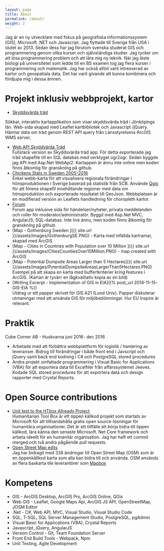 ```yaml
---
layout: page
title: About
permalink: /about/
weight: 2
---
```


Jag är en ny utvecklare med fokus på geografiska informationssystem (GIS), Microsoft .NET och Javascript. Jag flyttade till Sverige från USA i slutet av 2013.  Sedan dess har jag förutom svenska studerat GIS och programmering genom olika kurser och självständiga studier. Jag tycker om att lösa programmering problem och att lära mig ny teknik.  När jag läste biologi på universitetet som ledde till en BS examen tog jag flera kurser i programmering och matematik.  Jag har också alltid varit intresserad av kartor och geospatiala data.  Det har varit givande att kunna kombinera och fördjupa mig i dessa ämnen.

<!--I am a junior developer with focus and training in GIS, Microsoft .Net framework and Javascript.   I moved to Sweden from the United States in late 2013.   While learning Swedish, I have had the opportunity to study GIS and programming through formal coursework as well as independent learning.  I enjoy solving coding problems and learning new technologies.  Years ago while completing my Bachelors of Science in Biology, I had enjoyed taking courses in programming and math.  I have also always liked maps and geospatial information.   It is rewarding to be able to combine these two interests and return to study and work in these areas again.    -->

# Projekt inklusiv webbprojekt, kartor

- <a href="https://skyddsvarda-trad-jkpg.surge.sh/" target="_blank">Skyddsvärda träd</a>  
<!--(provide link to site and to github code)  -->
Sökbar, interaktiv kartapplikation som visar skyddsvärda träd i Jönköpings län.  Web-sida skapad med Leaflet kartbibliotek och Javascript /jQuery.  Hämtar data om träd genom REST API query från Länsstyrelsens ArcGIS WMS server,
- <a href="https://github.com/marigerr/TreesWebAPI/tree/master/BigTrees" target="_blank">Web API Skyddvärda Träd</a>  
Fullstack version av Skyddsvärda träd app.  För detta exporterade jag träd shapefile till en SQL databas med verktyget ogr2ogr.  Sedan byggde jag API med Asp.Net WebApi2.  Kartappen är ännu inte online men koden finns åtkomlig för granskning på github.   
- <a href="http://chicken-stats-2005-2016-se.surge.sh/" target="_blank">Chickens Stats in Sweden 2005-2016</a>  
Enkel webb-karta för att visualisera regionala förändringar i hönsproduktionen i Sverige baserad på statistik från SCB.  Använde <a href="http://www.qgis.org/en/site/ " target="_blank">Qgis</a> för att förena shapefil innehållande regioner med data om hönsproduktion och exporterade resultatet till GeoJson.  Webbplatsen är en modifierad version av Leaflets handledning för choropleth kartor.    
- <a href="https://github.com/marigerr/forum" target="_blank">Forum</a>   
Forum app inklusive sida för händelser/nyheter, privata meddelanden och roller för moderator/administratör.  Byggd med Asp.Net MVC, AngularJS, SQL-databas.  Inte live ännu, men koden finns åtkomlig för granskning på github.  
- [Map - Gothenburg Sweden ]({{ site.url }}/assets/images/GothenburgSE.PNG) - Karta med infällda kartramar, skapad med ArcGIS
- [Map - Cities in Countries with Population over 10 Million ]({{ site.url }}/assets/images/CitiesCountiesOver10Million.PNG) - map created with ArcGIS 
- [Map - Potential Dumpsite Areas Larger than 5 Hectares]({{ site.url }}/assets/images/PotentialDumpsiteAreasLargerThan5Hectares.PNG)  
Exempel på att skapa en karta med buffertkriterier kring features i ArcGIS. (Kartan är tyvärr en lågkvalitativ kopia av en bild)  
- [Writing Excerpt - Implementation of GIS in EIA]({% post_url 2014-11-15-GIS-EIA %})  
Utdrag ur ett papper skrivet för GIS A21 (Lund Univ). Papper diskuterar utmaningar med att använda GIS för miljöbedömningar. Hur EU Inspire är relevant.
   

# Praktik

Cube Corner AB - Huskvarna juni 2016- dec 2016  
- Arbetade med att förbättra webbplattform för logistik / hantering av leveranser.  Bidrog till förändringar i både front end i Javscript och jQuery samt back end kodning i C# och PostgreSQL stored procedures    
- Andra projekt omfattade programmering i Visual Basic for Applications (VBA) för att exportera data till Excelfiler från affärssystemet Jeeves. Kodade SQL stored procedures för att exportera  data och design rapporter med Crystal Reports.   
  

# Open Source contributions
<!--- [Humanitarian Tool Box](http://www.htbox.org/)-->
- <a href="https://github.com/HTBox/allReady/pull/2000/files" target="_blank">Unit test to the HTbox Allready Project</a>   
Humanitarian Tool Box är ett öppen källkod projekt som startats av Microsoft för att tillhandahålla gratis open source-lösningar för humanitära organisationer. Det är ett tillfälle att börja bidra till öppen källkod, lära känna den senaste Microsoft. Net Core framework och arbeta ideellt för en humanitär organisation. Jag har haft ett commit merged och två andra pågående pull requests.     
- <a href="https://www.openstreetmap.org/user/marigerr/history#map=9/58.0917/14.6338" target="_blank">Open Street Map edits</a>   
Jag har bidragit med 338 ändringar till Open Street Map (OSM) som är en öppenkällkod karta som alla kan bidra till och använda. OSM används av flera baskarta tile leverantörer som [Mapbox](https://www.mapbox.com/) 

# Kompetens

- GIS - ArcGIS Desktop, ArcGIS Pro, ArcGIS Online, QGis
- Web GIS - Leaflet, Google Maps Api, ArcGIS JS API, OpenStreetMap, JOSM Editor 
- .Net - C#, Web API, MVC, Visual Studio, Visual Studio Code
- SQL, T-SQL, SQL Server Management Studio, PostgreSQL, pgAdmin
- Visual Basic for Applications (VBA), Crystal Reports
- Javascript, jQuery, AngularJS
- Version Control - Git, Team Foundation Server
- Front End Build Tools - Webpack, Npm
- Unit Testing, Agile Development

<!--Projects I'm working on can be viewed on github at 
{% include icon-github.html username="marigerr" %} -->
<!--[marigerr](https://github.com/marigerr)-->

<!--# Recent Formal Programming Coursework

- Asp.Net development - Lexicon  Jönköping  
Coursework covered both front and back-end languages and frameworks including:  
C#, Asp.Net MVC, SQL, javascript, jquery, angularJS, bootstrap, unit testing, agile development
- GIS A21 - Lund University    
Analys av geografiska data i raster och vektor form samt kartografisk och grafisk presentation av digitalt kartmaterial och tillämpningarna.  
    Coursework examples:  
    - [Excerpt from final paper]({% post_url 2014-11-15-GIS-EIA %})      
    [Sri Lanka Monthly Income by District]({{ site.url }}/assets/images/SriLankaAvgMonthlyIncomeDistrict.PNG)
     <!--[Potential Dumpsite Areas]({{ site.url }}/assets/images/PotentialDumpsiteAreas.PNG)
    - [Potential Dumpsite Areas Larger than 5 Hectares]({{ site.url }}/assets/images/PotentialDumpsiteAreasLargerThan5Hectares.PNG)
    - [Gothenburg Sweden ]({{ site.url }}/assets/images/GothenburgSE.PNG) 
*<span style="font-size: 12px">map image quality is low due being old pdf copy of map and no current ArcGIS subscription.  I plan to recreate soon with QGis</span>  -->
